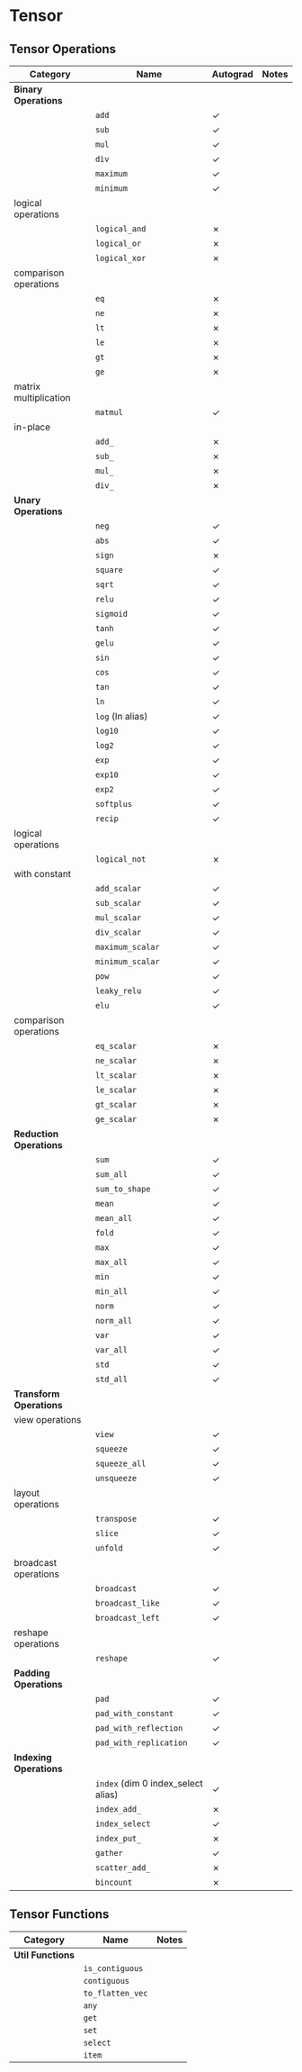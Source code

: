 # Tensor

## Tensor Operations

| Category | Name | Autograd | Notes |
|---|---|---|---|
| **Binary Operations** |
|            | `add`              | ✓ |   |
|            | `sub`              | ✓ |   |
|            | `mul`              | ✓ |   |
|            | `div`              | ✓ |   |
|            | `maximum`          | ✓ |   |
|            | `minimum`          | ✓ |   |
| logical operations |
|            | `logical_and`      | ✗ |   |
|            | `logical_or`       | ✗ |   |
|            | `logical_xor`      | ✗ |   |
| comparison operations |
|            | `eq`               | ✗ |   |
|            | `ne`               | ✗ |   |
|            | `lt`               | ✗ |   |
|            | `le`               | ✗ |   |
|            | `gt`               | ✗ |   |
|            | `ge`               | ✗ |   |
| matrix multiplication |
|            | `matmul`           | ✓ |   |
| in-place |
|            | `add_`             | ✗ |   |
|            | `sub_`             | ✗ |   |
|            | `mul_`             | ✗ |   |
|            | `div_`             | ✗ |   |
| **Unary Operations** |
|            | `neg`              | ✓ |   |
|            | `abs`              | ✓ |   |
|            | `sign`             | ✗ |   |
|            | `square`           | ✓ |   |
|            | `sqrt`             | ✓ |   |
|            | `relu`             | ✓ |   |
|            | `sigmoid`          | ✓ |   |
|            | `tanh`             | ✓ |   |
|            | `gelu`             | ✓ |   |
|            | `sin`              | ✓ |   |
|            | `cos`              | ✓ |   |
|            | `tan`              | ✓ |   |
|            | `ln`               | ✓ |   |
|            | `log` (ln alias)   | ✓ |   |
|            | `log10`            | ✓ |   |
|            | `log2`             | ✓ |   |
|            | `exp`              | ✓ |   |
|            | `exp10`            | ✓ |   |
|            | `exp2`             | ✓ |   |
|            | `softplus`         | ✓ |   |
|            | `recip`            | ✓ |   |
| logical operations |
|            | `logical_not`      | ✗ |   |
| with constant |
|            | `add_scalar`       | ✓ |   |
|            | `sub_scalar`       | ✓ |   |
|            | `mul_scalar`       | ✓ |   |
|            | `div_scalar`       | ✓ |   |
|            | `maximum_scalar`   | ✓ |   |
|            | `minimum_scalar`   | ✓ |   |
|            | `pow`              | ✓ |   |
|            | `leaky_relu`       | ✓ |   |
|            | `elu`              | ✓ |   |
| comparison operations |
|            | `eq_scalar`        | ✗ |   |
|            | `ne_scalar`        | ✗ |   |
|            | `lt_scalar`        | ✗ |   |
|            | `le_scalar`        | ✗ |   |
|            | `gt_scalar`        | ✗ |   |
|            | `ge_scalar`        | ✗ |   |
| **Reduction Operations** |
|            | `sum`              | ✓ |   |
|            | `sum_all`          | ✓ |   |
|            | `sum_to_shape`     | ✓ |   |
|            | `mean`             | ✓ |   |
|            | `mean_all`         | ✓ |   |
|            | `fold`             | ✓ |   |
|            | `max`              | ✓ |   | 
|            | `max_all`          | ✓ |   | 
|            | `min`              | ✓ |   | 
|            | `min_all`          | ✓ |   | 
|            | `norm`             | ✓ |   | 
|            | `norm_all`         | ✓ |   | 
|            | `var`              | ✓ |   | 
|            | `var_all`          | ✓ |   | 
|            | `std`              | ✓ |   | 
|            | `std_all`          | ✓ |   | 
| **Transform Operations** |
| view operations |
|            | `view`             | ✓ |   |
|            | `squeeze`          | ✓ |   |
|            | `squeeze_all`      | ✓ |   |
|            | `unsqueeze`        | ✓ |   |
| layout operations |
|            | `transpose`        | ✓ |   |
|            | `slice`            | ✓ |   |
|            | `unfold`           | ✓ |   |
| broadcast operations |
|            | `broadcast`        | ✓ |   |
|            | `broadcast_like`   | ✓ |   |
|            | `broadcast_left`   | ✓ |   |
| reshape operations |
|            | `reshape`          | ✓ |   |
| **Padding Operations** |
|            | `pad`                                | ✓ |   |
|            | `pad_with_constant`                  | ✓ |   |
|            | `pad_with_reflection`                | ✓ |   |
|            | `pad_with_replication`               | ✓ |   |
| **Indexing Operations** |
|            | `index` (dim 0 index_select alias)   | ✓ |   |
|            | `index_add_`       | ✗ |   |
|            | `index_select`     | ✓ |   |
|            | `index_put_`       | ✗ |   |
|            | `gather`           | ✓ |   |
|            | `scatter_add_`     | ✗ |   |
|            | `bincount`         | ✗ |   |

## Tensor Functions

| Category | Name | Notes |
|---|---|---|
| **Util Functions** |
|            | `is_contiguous`    |   |
|            | `contiguous`       |   |
|            | `to_flatten_vec`   |   |
|            | `any`              |   |
|            | `get`              |   |
|            | `set`              |   |
|            | `select`           |   |
|            | `item`             |   |
